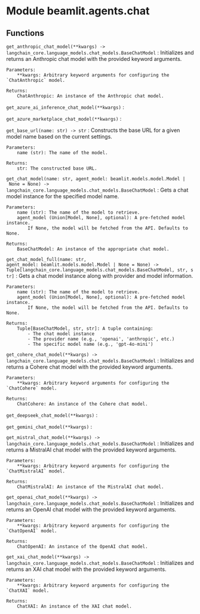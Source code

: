 Module beamlit.agents.chat
==========================

Functions
---------

`get_anthropic_chat_model(**kwargs) ‑> langchain_core.language_models.chat_models.BaseChatModel`
:   Initializes and returns an Anthropic chat model with the provided keyword arguments.
    
    Parameters:
        **kwargs: Arbitrary keyword arguments for configuring the `ChatAnthropic` model.
    
    Returns:
        ChatAnthropic: An instance of the Anthropic chat model.

`get_azure_ai_inference_chat_model(**kwargs)`
:   

`get_azure_marketplace_chat_model(**kwargs)`
:   

`get_base_url(name: str) ‑> str`
:   Constructs the base URL for a given model name based on the current settings.
    
    Parameters:
        name (str): The name of the model.
    
    Returns:
        str: The constructed base URL.

`get_chat_model(name: str, agent_model: beamlit.models.model.Model | None = None) ‑> langchain_core.language_models.chat_models.BaseChatModel`
:   Gets a chat model instance for the specified model name.
    
    Parameters:
        name (str): The name of the model to retrieve.
        agent_model (Union[Model, None], optional): A pre-fetched model instance.
            If None, the model will be fetched from the API. Defaults to None.
    
    Returns:
        BaseChatModel: An instance of the appropriate chat model.

`get_chat_model_full(name: str, agent_model: beamlit.models.model.Model | None = None) ‑> Tuple[langchain_core.language_models.chat_models.BaseChatModel, str, str]`
:   Gets a chat model instance along with provider and model information.
    
    Parameters:
        name (str): The name of the model to retrieve.
        agent_model (Union[Model, None], optional): A pre-fetched model instance.
            If None, the model will be fetched from the API. Defaults to None.
    
    Returns:
        Tuple[BaseChatModel, str, str]: A tuple containing:
            - The chat model instance
            - The provider name (e.g., 'openai', 'anthropic', etc.)
            - The specific model name (e.g., 'gpt-4o-mini')

`get_cohere_chat_model(**kwargs) ‑> langchain_core.language_models.chat_models.BaseChatModel`
:   Initializes and returns a Cohere chat model with the provided keyword arguments.
    
    Parameters:
        **kwargs: Arbitrary keyword arguments for configuring the `ChatCohere` model.
    
    Returns:
        ChatCohere: An instance of the Cohere chat model.

`get_deepseek_chat_model(**kwargs)`
:   

`get_gemini_chat_model(**kwargs)`
:   

`get_mistral_chat_model(**kwargs) ‑> langchain_core.language_models.chat_models.BaseChatModel`
:   Initializes and returns a MistralAI chat model with the provided keyword arguments.
    
    Parameters:
        **kwargs: Arbitrary keyword arguments for configuring the `ChatMistralAI` model.
    
    Returns:
        ChatMistralAI: An instance of the MistralAI chat model.

`get_openai_chat_model(**kwargs) ‑> langchain_core.language_models.chat_models.BaseChatModel`
:   Initializes and returns an OpenAI chat model with the provided keyword arguments.
    
    Parameters:
        **kwargs: Arbitrary keyword arguments for configuring the `ChatOpenAI` model.
    
    Returns:
        ChatOpenAI: An instance of the OpenAI chat model.

`get_xai_chat_model(**kwargs) ‑> langchain_core.language_models.chat_models.BaseChatModel`
:   Initializes and returns an XAI chat model with the provided keyword arguments.
    
    Parameters:
        **kwargs: Arbitrary keyword arguments for configuring the `ChatXAI` model.
    
    Returns:
        ChatXAI: An instance of the XAI chat model.